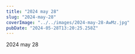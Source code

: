 ```yaml
---
title: "2024 may 28"
slug: "2024-may-28"
coverImage: "../../images/2024-may-28-AwMz.jpg"
pubDate: "2024-05-28T13:20:25.258Z"
---
```


2024 may 28
